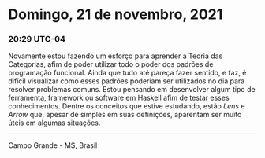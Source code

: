 # Domingo, 21 de novembro, 2021

### 20:29 UTC-04

Novamente estou fazendo um esforço para aprender a Teoria das Categorias, afim de
poder utilizar todo o poder dos padrões de programação funcional. Ainda que tudo
até pareça fazer sentido, e faz, é difícil visualizar como esses padrões poderiam
ser utilizados no dia para resolver problemas comuns. Estou pensando em desenvolver
algum tipo de ferramenta, framework ou software em Haskell afim de testar esses
conhecimentos. Dentre os conceitos que estive estudando, estão _Lens_ e _Arrow_
que, apesar de simples em suas definições, aparentam ser muito úteis em algumas
situações.

---

Campo Grande - MS, Brasil
